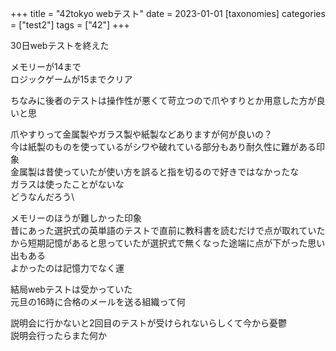 +++
title = "42tokyo webテスト"
date = 2023-01-01
[taxonomies]
categories = ["test2"]
tags = ["42"]
+++

30日webテストを終えた

メモリーが14まで\
ロジックゲームが15までクリア

ちなみに後者のテストは操作性が悪くて苛立つので爪やすりとか用意した方が良いと思

爪やすりって金属製やガラス製や紙製などありますが何が良いの？\
今は紙製のものを使っているがシワや破れている部分もあり耐久性に難がある印象\
金属製は昔使っていたが使い方を誤ると指を切るので好きではなかったな\
ガラスは使ったことがないな\
どうなんだろう\

メモリーのほうが難しかった印象\
昔にあった選択式の英単語のテストで直前に教科書を読むだけで点が取れていたから短期記憶があると思っていたが選択式で無くなった途端に点が下がった思い出もある\
よかったのは記憶力でなく運

結局webテストは受かっていた\
元旦の16時に合格のメールを送る組織って何

説明会に行かないと2回目のテストが受けられないらしくて今から憂鬱\
説明会行ったらまた何か